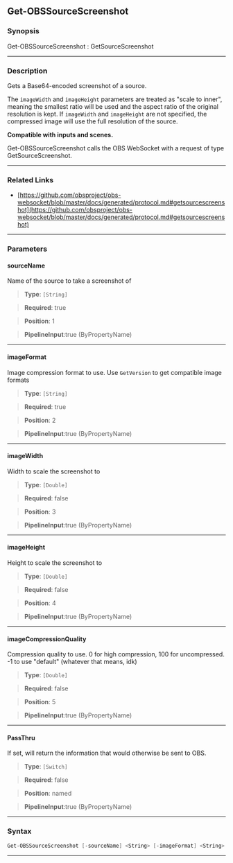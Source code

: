 Get-OBSSourceScreenshot
-----------------------
### Synopsis
Get-OBSSourceScreenshot : GetSourceScreenshot

---
### Description

Gets a Base64-encoded screenshot of a source.

The `imageWidth` and `imageHeight` parameters are treated as "scale to inner", meaning the smallest ratio will be used and the aspect ratio of the original resolution is kept.
If `imageWidth` and `imageHeight` are not specified, the compressed image will use the full resolution of the source.

**Compatible with inputs and scenes.**


Get-OBSSourceScreenshot calls the OBS WebSocket with a request of type GetSourceScreenshot.

---
### Related Links
* [https://github.com/obsproject/obs-websocket/blob/master/docs/generated/protocol.md#getsourcescreenshot](https://github.com/obsproject/obs-websocket/blob/master/docs/generated/protocol.md#getsourcescreenshot)



---
### Parameters
#### **sourceName**

Name of the source to take a screenshot of



> **Type**: ```[String]```

> **Required**: true

> **Position**: 1

> **PipelineInput**:true (ByPropertyName)



---
#### **imageFormat**

Image compression format to use. Use `GetVersion` to get compatible image formats



> **Type**: ```[String]```

> **Required**: true

> **Position**: 2

> **PipelineInput**:true (ByPropertyName)



---
#### **imageWidth**

Width to scale the screenshot to



> **Type**: ```[Double]```

> **Required**: false

> **Position**: 3

> **PipelineInput**:true (ByPropertyName)



---
#### **imageHeight**

Height to scale the screenshot to



> **Type**: ```[Double]```

> **Required**: false

> **Position**: 4

> **PipelineInput**:true (ByPropertyName)



---
#### **imageCompressionQuality**

Compression quality to use. 0 for high compression, 100 for uncompressed. -1 to use "default" (whatever that means, idk)



> **Type**: ```[Double]```

> **Required**: false

> **Position**: 5

> **PipelineInput**:true (ByPropertyName)



---
#### **PassThru**

If set, will return the information that would otherwise be sent to OBS.



> **Type**: ```[Switch]```

> **Required**: false

> **Position**: named

> **PipelineInput**:true (ByPropertyName)



---
### Syntax
```PowerShell
Get-OBSSourceScreenshot [-sourceName] <String> [-imageFormat] <String> [[-imageWidth] <Double>] [[-imageHeight] <Double>] [[-imageCompressionQuality] <Double>] [-PassThru] [<CommonParameters>]
```
---
